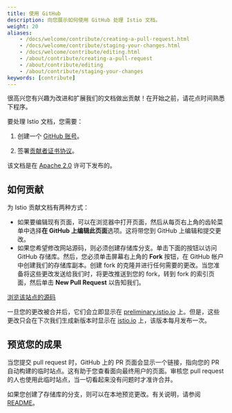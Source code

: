 ```yaml
---
title: 使用 GitHub
description: 向您展示如何使用 GitHub 处理 Istio 文档。
weight: 20
aliases:
    - /docs/welcome/contribute/creating-a-pull-request.html
    - /docs/welcome/contribute/staging-your-changes.html
    - /docs/welcome/contribute/editing.html
    - /about/contribute/creating-a-pull-request
    - /about/contribute/editing
    - /about/contribute/staging-your-changes
keywords: [contribute]
---
```


很高兴您有兴趣为改进和扩展我们的文档做出贡献！在开始之前，请花点时间熟悉下程序。

要处理 Istio 文档，您需要：

1. 创建一个 [GitHub 账号](https://github.com)。

1. 签署[贡献者证书协议](https://github.com/istio/community/blob/master/CONTRIBUTING.md#contributor-license-agreements)。

该文档是在 [Apache 2.0](https://github.com/istio/istio.github.io/blob/master/LICENSE) 许可下发布的。

## 如何贡献

为 Istio 贡献文档有两种方式：

* 如果要编辑现有页面，可以在浏览器中打开页面，然后从每页右上角的齿轮菜单中选择**在 GitHub 上编辑此页面**选项。这将带您到 GitHub 上编辑和提交更改。
* 如果您希望修改网站源码，则必须创建存储库分支。单击下面的按钮以访问 GitHub 存储库。然后，您必须单击屏幕右上角的 **Fork** 按钮，在 GitHub 帐户中创建我们的存储库副本。创建 fork 的克隆并进行任何需要的更改。当您准备将这些更改发送给我们时，将更改推送到您的 fork，转到 fork 的索引页面，然后单击 **New Pull Request** 以告知我们。

<a class="btn btn-istio"
href="https://github.com/istio/istio.github.io/">浏览该站点的源码</a>

一旦您的更改被合并后，它们会立即显示在 [preliminary.istio.io](https://preliminary.istio.io/) 上。但是，这些更改只会在下次我们生成新版本时显示在 [istio.io](https://istio.io) 上，该版本每月发布一次。

## 预览您的成果

当您提交 pull request 时，GitHub 上的 PR 页面会显示一个链接，指向您的 PR 自动构建的临时站点。这有助于您查看面向最终用户的页面。审核您 pull request 的人也使用此临时站点，当一切看起来没有问题时才准许合并。

如果您创建了存储库的分支，则可以在本地预览更改。有关说明，请参阅 [README](https://github.com/istio/istio.github.io/blob/master/README.md)。